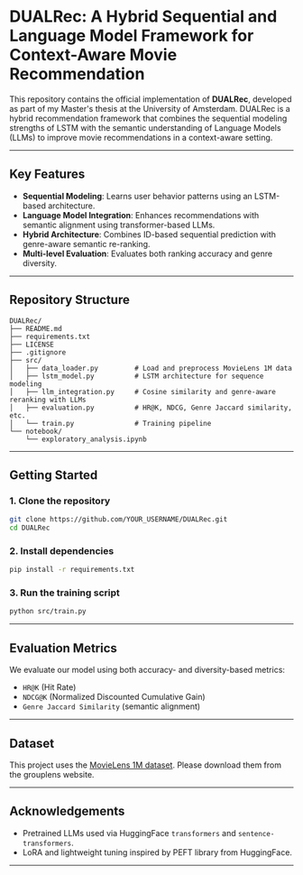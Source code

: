 # DUALRec: A Hybrid Sequential and Language Model Framework for Context-Aware Movie Recommendation

This repository contains the official implementation of **DUALRec**, developed as part of my Master's thesis at the University of Amsterdam. DUALRec is a hybrid recommendation framework that combines the sequential modeling strengths of LSTM with the semantic understanding of Language Models (LLMs) to improve movie recommendations in a context-aware setting.

---

##  Key Features

- **Sequential Modeling**: Learns user behavior patterns using an LSTM-based architecture.
- **Language Model Integration**: Enhances recommendations with semantic alignment using transformer-based LLMs.
- **Hybrid Architecture**: Combines ID-based sequential prediction with genre-aware semantic re-ranking.
- **Multi-level Evaluation**: Evaluates both ranking accuracy and genre diversity.

---

##  Repository Structure

```
DUALRec/
├── README.md
├── requirements.txt
├── LICENSE
├── .gitignore
├── src/
│   ├── data_loader.py         # Load and preprocess MovieLens 1M data
│   ├── lstm_model.py          # LSTM architecture for sequence modeling
│   ├── llm_integration.py     # Cosine similarity and genre-aware reranking with LLMs
│   ├── evaluation.py          # HR@K, NDCG, Genre Jaccard similarity, etc.
│   └── train.py               # Training pipeline
└── notebook/
    └── exploratory_analysis.ipynb
```

---

## Getting Started

### 1. Clone the repository

```bash
git clone https://github.com/YOUR_USERNAME/DUALRec.git
cd DUALRec
```

### 2. Install dependencies

```bash
pip install -r requirements.txt
```

### 3. Run the training script

```bash
python src/train.py
```

---

## Evaluation Metrics

We evaluate our model using both accuracy- and diversity-based metrics:
- `HR@K` (Hit Rate)
- `NDCG@K` (Normalized Discounted Cumulative Gain)
- `Genre Jaccard Similarity` (semantic alignment)

---

## Dataset

This project uses the [MovieLens 1M dataset](https://grouplens.org/datasets/movielens/1m/). Please download them from the grouplens website.

---

## Acknowledgements

- Pretrained LLMs used via HuggingFace `transformers` and `sentence-transformers`.
- LoRA and lightweight tuning inspired by PEFT library from HuggingFace.

---
